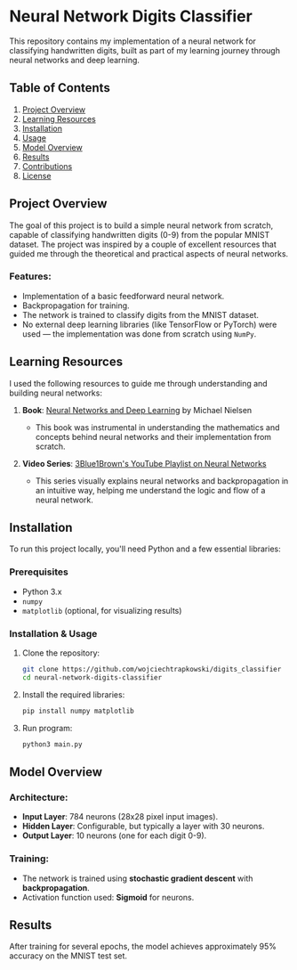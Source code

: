 # Neural Network Digits Classifier

This repository contains my implementation of a neural network for classifying handwritten digits, built as part of my learning journey through neural networks and deep learning.

## Table of Contents

1. [Project Overview](#project-overview)
2. [Learning Resources](#learning-resources)
3. [Installation](#installation)
4. [Usage](#usage)
5. [Model Overview](#model-overview)
6. [Results](#results)
7. [Contributions](#contributions)
8. [License](#license)

## Project Overview

The goal of this project is to build a simple neural network from scratch, capable of classifying handwritten digits (0-9) from the popular MNIST dataset. The project was inspired by a couple of excellent resources that guided me through the theoretical and practical aspects of neural networks.

### Features:
- Implementation of a basic feedforward neural network.
- Backpropagation for training.
- The network is trained to classify digits from the MNIST dataset.
- No external deep learning libraries (like TensorFlow or PyTorch) were used — the implementation was done from scratch using `NumPy`.

## Learning Resources

I used the following resources to guide me through understanding and building neural networks:

1. **Book**: [Neural Networks and Deep Learning](http://neuralnetworksanddeeplearning.com/) by Michael Nielsen
   - This book was instrumental in understanding the mathematics and concepts behind neural networks and their implementation from scratch.

2. **Video Series**: [3Blue1Brown's YouTube Playlist on Neural Networks](https://www.youtube.com/watch?v=aircAruvnKk&list=PLZHQObOWTQDNU6R1_67000Dx_ZCJB-3pi&index=1)
   - This series visually explains neural networks and backpropagation in an intuitive way, helping me understand the logic and flow of a neural network.

## Installation

To run this project locally, you'll need Python and a few essential libraries:

### Prerequisites
- Python 3.x
- `numpy`
- `matplotlib` (optional, for visualizing results)

### Installation & Usage
1. Clone the repository:
    ```bash
    git clone https://github.com/wojciechtrapkowski/digits_classifier
    cd neural-network-digits-classifier
    ```

2. Install the required libraries:
    ```bash
    pip install numpy matplotlib
    ```

3. Run program:
    ```python
    python3 main.py
    ```

## Model Overview

### Architecture:
- **Input Layer**: 784 neurons (28x28 pixel input images).
- **Hidden Layer**: Configurable, but typically a layer with 30 neurons.
- **Output Layer**: 10 neurons (one for each digit 0-9).

### Training:
- The network is trained using **stochastic gradient descent** with **backpropagation**.
- Activation function used: **Sigmoid** for neurons.

## Results

After training for several epochs, the model achieves approximately 95% accuracy on the MNIST test set.